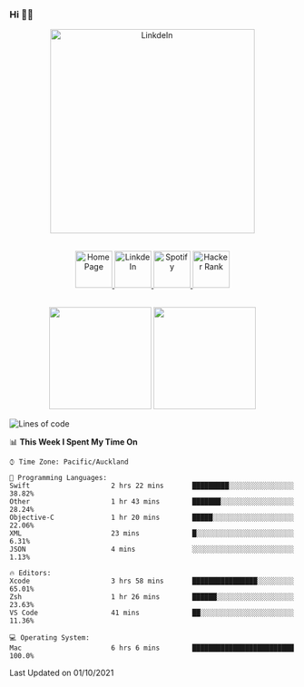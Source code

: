 ### Hi 👋🏻
<p align="center">
 <img alt="LinkdeIn" width="360px" src="https://media.giphy.com/media/fbyGEE9mlqDyE/giphy.gif?cid=ecf05e479e3sjlimgnu6742uu0i3fsxrozdeiq7ngv5qowed&rid=giphy.gif&ct=g" />
</p>

<p align="center">
<br/>
<a href="https://liguo.jiao.co.nz">
  <img alt="Home Page" width="65px" src="https://image.flaticon.com/icons/svg/725/725322.svg" />
</a>
<a href="https://www.linkedin.com/in/liguojiaouc">
  <img alt="LinkdeIn" width="65px" src="https://image.flaticon.com/icons/svg/725/725337.svg" />
</a>
<a href="https://open.spotify.com/user/1233857145?si=96fbba946f584236">
  <img alt="Spotify" width="65px" src="https://image.flaticon.com/icons/svg/725/725281.svg" />
</a>
<a href="https://www.hackerrank.com/iceman201">
  <img alt="Hacker Rank" width="65px" src="https://upload.wikimedia.org/wikipedia/commons/4/40/HackerRank_Icon-1000px.png" />
</a>
</p>

<p align="center">
<br/>
<img height="180px" src="https://github-readme-stats.vercel.app/api/top-langs/?username=iceman201&show_icons=true&layout=compact&theme=onedark&hide_border=true"/>
<img height="180px" src="https://github-readme-stats.vercel.app/api?username=iceman201&show_icons=true&count_private=true&theme=onedark&include_all_commits=true&hide_border=true"/>
</p>

<!--START_SECTION:waka-->
![Lines of code](https://img.shields.io/badge/From%20Hello%20World%20I%27ve%20Written-1.5%20million%20lines%20of%20code-blue)

📊 **This Week I Spent My Time On** 

```text
⌚︎ Time Zone: Pacific/Auckland

💬 Programming Languages: 
Swift                    2 hrs 22 mins       █████████░░░░░░░░░░░░░░░░   38.82% 
Other                    1 hr 43 mins        ███████░░░░░░░░░░░░░░░░░░   28.24% 
Objective-C              1 hr 20 mins        █████░░░░░░░░░░░░░░░░░░░░   22.06% 
XML                      23 mins             █░░░░░░░░░░░░░░░░░░░░░░░░   6.31% 
JSON                     4 mins              ░░░░░░░░░░░░░░░░░░░░░░░░░   1.13%

🔥 Editors: 
Xcode                    3 hrs 58 mins       ████████████████░░░░░░░░░   65.01% 
Zsh                      1 hr 26 mins        ██████░░░░░░░░░░░░░░░░░░░   23.63% 
VS Code                  41 mins             ██░░░░░░░░░░░░░░░░░░░░░░░   11.36%

💻 Operating System: 
Mac                      6 hrs 6 mins        █████████████████████████   100.0%

```


 Last Updated on 01/10/2021
<!--END_SECTION:waka-->

<!--
**iceman201/iceman201** is a ✨ _special_ ✨ repository because its `README.md` (this file) appears on your GitHub profile.

Here are some ideas to get you started:

- 🔭 I’m currently working on ...
- 🌱 I’m currently learning ...
- 👯 I’m looking to collaborate on ...
- 🤔 I’m looking for help with ...
- 💬 Ask me about ...
- 📫 How to reach me: ...
- 😄 Pronouns: ...
- ⚡ Fun fact: ...
-->
